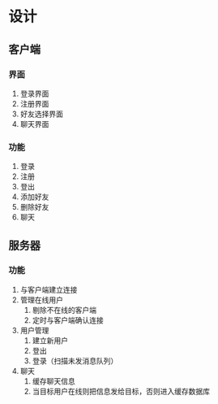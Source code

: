 # 设计

## 客户端
### 界面
1. 登录界面
2. 注册界面
3. 好友选择界面
4. 聊天界面

### 功能
1. 登录
2. 注册
3. 登出
4. 添加好友
5. 删除好友
6. 聊天


## 服务器
### 功能
1. 与客户端建立连接
2. 管理在线用户
   1. 剔除不在线的客户端
   2. 定时与客户端确认连接
3. 用户管理
   1. 建立新用户
   2. 登出
   3. 登录（扫描未发消息队列）
4. 聊天
   1. 缓存聊天信息
   2. 当目标用户在线则把信息发给目标，否则进入缓存数据库
